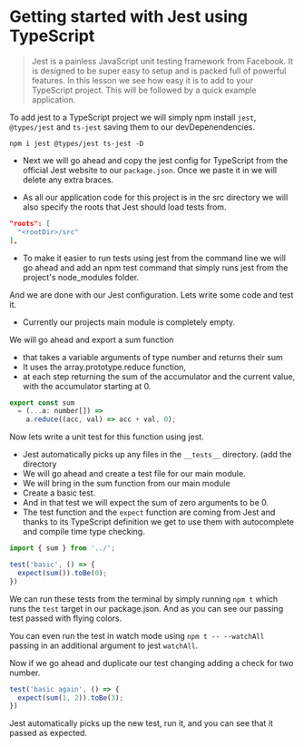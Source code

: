 # Getting started with Jest using TypeScript
> Jest is a painless JavaScript unit testing framework from Facebook. It is designed to be super easy to setup and is packed full of powerful features. In this lesson we see how easy it is to add to your TypeScript project. This will be followed by a quick example application.

To add jest to a TypeScript project we will simply npm install `jest`, `@types/jest` and `ts-jest` saving them to our devDepenendencies.

```
npm i jest @types/jest ts-jest -D
```

* Next we will go ahead and copy the jest config for TypeScript from the official Jest website to our `package.json`. Once we paste it in we will delete any extra braces.

* As all our application code for this project is in the src directory we will also specify the roots that Jest should load tests from.
```json
"roots": [
  "<rootDir>/src"
],
```

* To make it easier to run tests using jest from the command line we will go ahead and add an npm test command that simply runs jest from the project's node_modules folder.

And we are done with our Jest configuration. Lets write some code and test it.

* Currently our projects main module is completely empty.

We will go ahead and export a sum function
* that takes a variable arguments of type number and returns their sum
* It uses the array.prototype.reduce function,
* at each step returning the sum of the accumulator and the current value, with the accumulator starting at 0.

```js
export const sum
  = (...a: number[]) =>
    a.reduce((acc, val) => acc + val, 0);
```

Now lets write a unit test for this function using jest.

* Jest automatically picks up any files in the `__tests__` directory. (add the directory
* We will go ahead and create a test file for our main module.
* We will bring in the sum function from our main module
* Create a basic test.
* And in that test we will expect the sum of zero arguments to be 0.
* The test function and the `expect` function are coming from Jest and thanks to its TypeScript definition we get to use them with autocomplete and compile time type checking.

```js
import { sum } from '../';

test('basic', () => {
  expect(sum()).toBe(0);
})
```

We can run these tests from the terminal by simply running `npm t` which runs the `test` target in our package.json. And as you can see our passing test passed with flying colors.

You can even run the test in watch mode using `npm t -- --watchAll` passing in an additional argument to jest `watchAll`.

Now if we go ahead and duplicate our test changing adding a check for two number.

```js
test('basic again', () => {
  expect(sum(1, 2)).toBe(3);
})
```

Jest automatically picks up the new test, run it, and you can see that it passed as expected.
